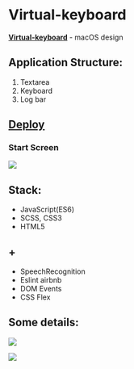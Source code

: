 # Virtual-keyboard

[**Virtual-keyboard**](https://boriskrasko.github.io/virtual-keyboard) - macOS design

## Application Structure:
1. Textarea
2. Keyboard
3. Log bar


## [Deploy](https://boriskrasko.github.io/virtual-keyboard)

 ### Start Screen 
 
![](https://boriskrasko.github.io/virtual-keyboard/pages/virtual-keyboard-apple-macos.png)

## Stack: 
  * JavaScript(ES6)
  * SCSS, CSS3
  * HTML5
  
## +
 * SpeechRecognition
 * Eslint airbnb
 * DOM Events
 * CSS Flex 

## Some details: 

![](https://boriskrasko.github.io/virtual-keyboard/pages/virtual-keyboard-apple-macos-minimize.png)

![](https://boriskrasko.github.io/virtual-keyboard/pages/virtual-keyboard-apple-macos-details.png)
